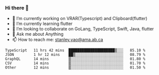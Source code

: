 ### Hi there 👋

- 🔭 I’m currently working on VRAR(Typescript) and Clipboard(flutter) 
- 🌱 I’m currently learning flutter
- 👯 I’m looking to collaborate on GoLang, TypeScript, Swift, Java, flutter
- 💬 Ask me about Anything
- 📫 How to reach me: stanley.yao@ama.ab.ca


<!--START_SECTION:waka-->
```text
TypeScript   11 hrs 42 mins  █████████████████████▒░░░   85.10 % 
JSON         1 hr 12 mins    ██▒░░░░░░░░░░░░░░░░░░░░░░   08.79 % 
GraphQL      14 mins         ▒░░░░░░░░░░░░░░░░░░░░░░░░   01.80 % 
CSV          14 mins         ▒░░░░░░░░░░░░░░░░░░░░░░░░   01.70 % 
Other        12 mins         ▒░░░░░░░░░░░░░░░░░░░░░░░░   01.50 % 
```
<!--END_SECTION:waka-->
